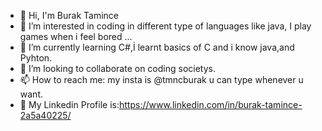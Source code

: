 - 👋 Hi, I'm Burak Tamince
- 👀 I’m interested in coding in different type of languages like java, I play games when i feel bored ...
- 🌱 I’m currently learning C#,İ learnt basics of C and i know java,and Pyhton.
- 💞️ I’m looking to collaborate on coding societys.
- 📫 How to reach me: my insta is @tmncburak u can type whenever u want.
- 🎈 My Linkedin Profile is:https://www.linkedin.com/in/burak-tamince-2a5a40225/

<!---
Athena65/Athena65 is a ✨ special ✨ repository because its `README.md` (this file) appears on your GitHub profile.
You can click the Preview link to take a look at your changes.
--->
